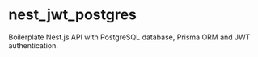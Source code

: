 # nest_jwt_postgres
Boilerplate Nest.js API with PostgreSQL database, Prisma ORM and JWT authentication.

